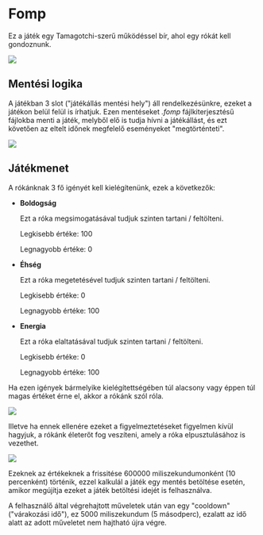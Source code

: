 # Fomp

Ez a játék egy Tamagotchi-szerű működéssel bír, ahol egy rókát kell gondoznunk.

![](https://t9012260663.p.clickup-attachments.com/t9012260663/c9f1dd61-2e63-4ae0-8e95-9086b3e6f716/K%C3%A9perny%C5%91k%C3%A9p%202024-12-07%20062938.png)

## Mentési logika

A játékban 3 slot ("játékállás mentési hely") áll rendelkezésünkre, ezeket a játékon belül felül is írhatjuk. Ezen mentéseket _.fomp_ fájlkiterjesztésű fájlokba menti a játék, melyből elő is tudja hívni a játékállást, és ezt követően az eltelt időnek megfelelő eseményeket "megtörténteti".

![](https://t9012260663.p.clickup-attachments.com/t9012260663/c7ef9a12-ef52-408d-a0ea-3337eb3d59e6/k%C3%A9p.png)

## Játékmenet

A rókánknak 3 fő igényét kell kielégítenünk, ezek a következők:

- **Boldogság**

  Ezt a róka megsimogatásával tudjuk szinten tartani / feltölteni.

  Legkisebb értéke: 100

  Legnagyobb értéke: 0

- **Éhség**

  Ezt a róka megetetésével tudjuk szinten tartani / feltölteni.

  Legkisebb értéke: 0

  Legnagyobb értéke: 100

- **Energia**

  Ezt a róka elaltatásával tudjuk szinten tartani / feltölteni.

  Legkisebb értéke: 0

  Legnagyobb értéke: 100

Ha ezen igények bármelyike kielégítettségében túl alacsony vagy éppen túl magas értéket érne el, akkor a rókánk szól róla.

![](https://t9012260663.p.clickup-attachments.com/t9012260663/35599128-72db-4562-aa2f-2a80d05373f1/k%C3%A9p.png)

Illetve ha ennek ellenére ezeket a figyelmeztetéseket figyelmen kívül hagyjuk, a rókánk életerőt fog veszíteni, amely a róka elpusztulásához is vezethet.

![](https://t9012260663.p.clickup-attachments.com/t9012260663/19b3b4fd-6c51-485a-80ef-5c1ab342a47b/k%C3%A9p.png)

Ezeknek az értékeknek a frissitése 600000 miliszekundumonként (10 percenként) történik, ezzel kalkulál a játék egy mentés betöltése esetén, amikor megújítja ezeket a játék betöltési idejét is felhasználva.

A felhasználő által végrehajtott műveletek után van egy "cooldown" ("várakozási idő"), ez 5000 miliszekundum (5 másodperc), ezalatt az idő alatt az adott műveletet nem hajtható újra végre.
